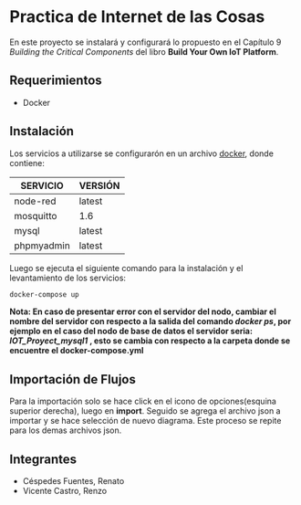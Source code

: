 # Practica de Internet de las Cosas
En este proyecto se instalará y configurará lo propuesto en el Capítulo 9 *Building the Critical Components* del libro **Build Your Own IoT Platform**.
## Requerimientos
- Docker

## Instalación

Los servicios a utilizarse se configurarón en un archivo [docker](docker-compose.yml), donde contiene:

| SERVICIO| VERSIÓN|
| ----- | ---- |
| node-red | latest|
| mosquitto| 1.6|
| mysql| latest|
| phpmyadmin| latest|

Luego se ejecuta el siguiente comando para la instalación y el levantamiento de los servicios:
```bash
docker-compose up
```
**Nota: En caso de presentar error con el servidor del nodo, cambiar el nombre del servidor con respecto a la salida del comando *docker ps*, por ejemplo en el caso del nodo de base de datos el servidor seria: *IOT_Proyect_mysql1* , esto se cambia con respecto a la carpeta donde se encuentre el docker-compose.yml**
## Importación de Flujos
Para la importación solo se hace click en el icono de opciones(esquina superior derecha), luego en **import**. Seguido se agrega el archivo json a importar y se hace selección de nuevo diagrama. Este proceso se repite para los demas archivos json.

## Integrantes

- Céspedes Fuentes, Renato
- Vicente Castro, Renzo

